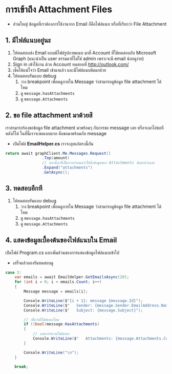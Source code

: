 

# การเข้าถึง Attachment Files

- ส่วนใหญ่ ข้อมูลที่เราต้องการใช้งานจาก Email ก็คือไฟล์แนบ หรือที่เรียกว่า File Attachment 


## 1. มีไฟล์แนบอยู่นะ 

1. ให้ทดสอบส่ง Email แบบมีไฟล์รูปภาพแนบ มาที่ Account ที่ใช้ทดสอบกับ Microsoft Graph (แนะนำเป็น user ธรรมดาที่ไม่ใช่ admin เพราะจะมี email น้อยดูง่าย)
2. Sign in เข้าใช้งาน ด้วย Account ทดสอบที่ http://outlook.com/ 
3. เช็คให้แน่ใจว่า Email เข้ามาแล้ว และมีไฟล์แนบติดมาด้วย
4. ให้ทดสอบรันแบบ debug 
   1. วาง breakpoint เพื่อดดูภายใน Message ว่าสามารถดูข้อมูล file attachment ได้ไหม
   2. ดู `message.hasAttachments`
   3. ดู `message.Attachments`


## 2. ขอ file attachment มาด้วยสิ 

เราสามารถร้องขอข้อมูล file attachment มาพร้อมๆ กับการขอ message เลย 
หรือจะมาไล่ขอทีหลังก็ได้ 
ในที่นี้เราจะขอแบบแรก คือขอมาพร้อมกับ message

- เปิดไฟล์ **EmailHelper.cs** เราจะลุยแก้ตรงนี้กัน 

```cs
return await graphClient.Me.Messages.Request()
                .Top(amount)
                // ตรงนี้ล่ะที่เป็นการกำหนดว่าให้ดึงข้อมูลของ Attachments ติดมาด้วยเลย
                .Expand("attachments")
                .GetAsync();
```

## 3. ทดสอบอีกที

1. ให้ทดสอบรันแบบ debug 
   1. วาง breakpoint เพื่อดดูภายใน Message ว่าสามารถดูข้อมูล file attachment ได้ไหม
   2. ดู `message.hasAttachments`
   3. ดู `message.Attachments`


## 4. แสดงข้อมูลเบื้องต้นของไฟล์แนบใน Email 

เปิดไฟล์ Program.cs และเพิ่มส่วนของการแสดงข้อมูลไฟล์แนบเข้าไป

- เสร็จแล้วลองรันทดสอบดู

```cs
case 3:
    var emails = await EmailHelper.GetEmailsAsync(20);
    for (int i = 0; i < emails.Count; i++)
    {
        Message message = emails[i];

        Console.WriteLine($"{i + 1}: message {message.Id}");
        Console.WriteLine($"   Sender: {message.Sender.EmailAddress.Name} ({message.Sender.EmailAddress.Address})");
        Console.WriteLine($"   Subject: {message.Subject}");

        // เช็คว่ามีไฟล์แนบไหม
        if ((bool)message.HasAttachments)
        {
            // แสดงจำนวนไฟล์แนบ
            Console.WriteLine($"   Attachments: {message.Attachments.Count}");
        }

        Console.WriteLine("\n");
    }

    break;
```